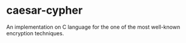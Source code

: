 # caesar-cypher
An implementation on C language for the one of the most well-known encryption techniques.
